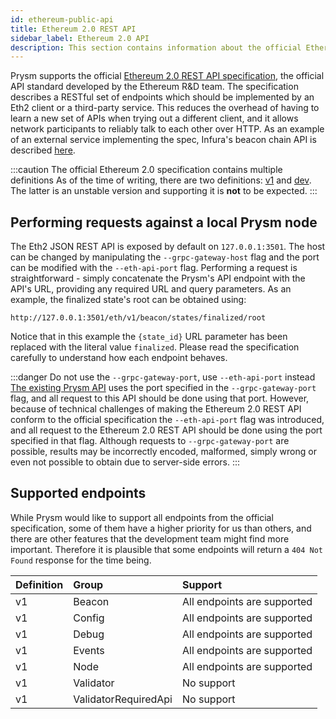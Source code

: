 ```yaml
---
id: ethereum-public-api
title: Ethereum 2.0 REST API
sidebar_label: Ethereum 2.0 API 
description: This section contains information about the official Ethereum 2.0 REST API.
---
```


Prysm supports the official [Ethereum 2.0 REST API specification](https://ethereum.github.io/eth2.0-APIs/?urls.primaryName=v1), the official API standard developed by the Ethereum R&D team. The specification describes a RESTful set of endpoints which should be implemented by an Eth2 client or a third-party service. This reduces the overhead of having to learn a new set of APIs when trying out a different client, and it allows network participants to reliably talk to each other over HTTP. As an example of an external service implementing the spec, Infura's beacon chain API is described [here](https://infura.io/docs/eth2#tag/Beacon).

:::caution The official Ethereum 2.0 specification contains multiple definitions
As of the time of writing, there are two definitions: [v1](https://ethereum.github.io/eth2.0-APIs/?urls.primaryName=v1) and [dev](https://ethereum.github.io/eth2.0-APIs/?urls.primaryName=dev). The latter is an unstable version and supporting it is **not** to be expected.
:::

## Performing requests against a local Prysm node

The Eth2 JSON REST API is exposed by default on `127.0.0.1:3501`. The host can be changed by manipulating the `--grpc-gateway-host` flag and the port can be modified with the `--eth-api-port` flag. Performing a request is straightforward - simply concatenate the Prysm's API endpoint with the API's URL, providing any required URL and query parameters. As an example, the finalized state's root can be obtained using:
```
http://127.0.0.1:3501/eth/v1/beacon/states/finalized/root
```
Notice that in this example the `{state_id}` URL parameter has been replaced with the literal value `finalized`. Please read the specification carefully to understand how each endpoint behaves.

:::danger Do not use the `--grpc-gateway-port`, use `--eth-api-port` instead
[The existing Prysm API](/docs/how-prysm-works/ethereum-2-public-api) uses the port specified in the `--grpc-gateway-port` flag, and all request to this API should be done using that port. However, because of technical challenges of making the Ethereum 2.0 REST API conform to the official specification the `--eth-api-port` flag was introduced, and all request to the Ethereum 2.0 REST API should be done using the port specified in that flag. Although requests to `--grpc-gateway-port` are possible, results may be incorrectly encoded, malformed, simply wrong or even not possible to obtain due to server-side errors.
:::

## Supported endpoints

While Prysm would like to support all endpoints from the official specification, some of them have a higher priority for us than others, and there are other features that the development team might find more important. Therefore it is plausible that some endpoints will return a `404 Not Found` response for the time being.

| Definition | Group | Support |
| :--- | :--- | :--- |
| v1 | Beacon | All endpoints are supported |
| v1 | Config | All endpoints are supported |
| v1 | Debug | All endpoints are supported |
| v1 | Events | All endpoints are supported |
| v1 | Node | All endpoints are supported |
| v1 | Validator | No support |
| v1 | ValidatorRequiredApi | No support |